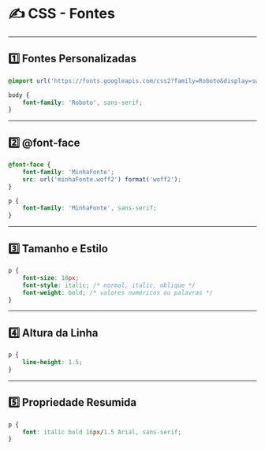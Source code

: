 
# ✍️ CSS - Fontes

---

## 1️⃣ Fontes Personalizadas
```css
@import url('https://fonts.googleapis.com/css2?family=Roboto&display=swap');

body {
    font-family: 'Roboto', sans-serif;
}
```

---

## 2️⃣ @font-face
```css
@font-face {
    font-family: 'MinhaFonte';
    src: url('minhaFonte.woff2') format('woff2');
}

p {
    font-family: 'MinhaFonte', sans-serif;
}
```

---

## 3️⃣ Tamanho e Estilo
```css
p {
    font-size: 18px;
    font-style: italic; /* normal, italic, oblique */
    font-weight: bold; /* valores numéricos ou palavras */
}
```

---

## 4️⃣ Altura da Linha
```css
p {
    line-height: 1.5;
}
```

---

## 5️⃣ Propriedade Resumida
```css
p {
    font: italic bold 16px/1.5 Arial, sans-serif;
}
```
